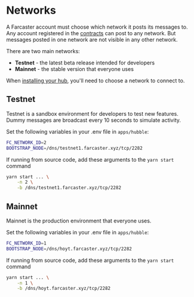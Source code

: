 # Networks

A Farcaster account must choose which network it posts its messages to. Any account registered in the [contracts](../learn/architecture/contracts.md) can post to any network. But messages posted in one network are not visible in any other network.

There are two main networks:

- **Testnet** - the latest beta release intended for developers
- **Mainnet** - the stable version that everyone uses

When [installing your hub](./install.md), you'll need to choose a network to connect to.

## Testnet

Testnet is a sandbox environment for developers to test new features. Dummy messages are broadcast every 10 seconds to simulate activity.

Set the following variables in your .env file in `apps/hubble`:

```sh
FC_NETWORK_ID=2
BOOTSTRAP_NODE=/dns/testnet1.farcaster.xyz/tcp/2282
```

If running from source code, add these arguments to the `yarn start` command

```sh
yarn start ... \
    -n 2 \
    -b /dns/testnet1.farcaster.xyz/tcp/2282
```

## Mainnet

Mainnet is the production environment that everyone uses.

Set the following variables in your .env file in `apps/hubble`:

```sh
FC_NETWORK_ID=1
BOOTSTRAP_NODE=/dns/hoyt.farcaster.xyz/tcp/2282
```

If running from source code, add these arguments to the `yarn start` command

```sh
yarn start ... \
    -n 1 \
    -b /dns/hoyt.farcaster.xyz/tcp/2282
```
